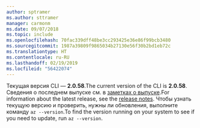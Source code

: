 ```yaml
---
author: sptramer
ms.author: sttramer
manager: carmonm
ms.date: 09/07/2018
ms.topic: include
ms.openlocfilehash: 70fac339dff48be3cc293425e36e86f99bcb3480
ms.sourcegitcommit: 1987a39809f9865034b27130e56f30b2bd1eb72c
ms.translationtype: HT
ms.contentlocale: ru-RU
ms.lasthandoff: 02/19/2019
ms.locfileid: "56422074"
---
```

<span data-ttu-id="819f2-101">Текущая версия CLI — __2.0.58__.</span><span class="sxs-lookup"><span data-stu-id="819f2-101">The current version of the CLI is __2.0.58__.</span></span> <span data-ttu-id="819f2-102">Сведения о последнем выпуске см. в [заметках о выпуске](../release-notes-azure-cli.md).</span><span class="sxs-lookup"><span data-stu-id="819f2-102">For information about the latest release, see the [release notes](../release-notes-azure-cli.md).</span></span> <span data-ttu-id="819f2-103">Чтобы узнать текущую версию и проверить, нужны ли обновления, выполните команду `az --version`.</span><span class="sxs-lookup"><span data-stu-id="819f2-103">To find the version running on your system to see if you need to update, run `az --version`.</span></span>
